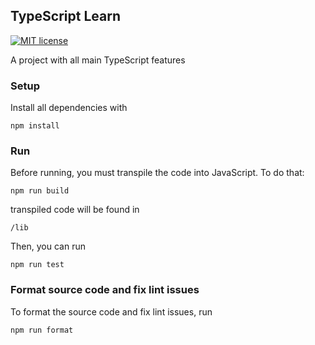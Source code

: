 ## TypeScript Learn

[![MIT license](http://img.shields.io/badge/license-MIT-brightgreen.svg)](http://opensource.org/licenses/MIT)


A project with all main TypeScript features

### Setup

Install all dependencies with

    npm install

### Run

Before running, you must transpile the code into JavaScript. To do that:

    npm run build

transpiled code will be found in

    /lib

Then, you can run

    npm run test


### Format source code and fix lint issues

To format the source code and fix lint issues, run

    npm run format


    
    
